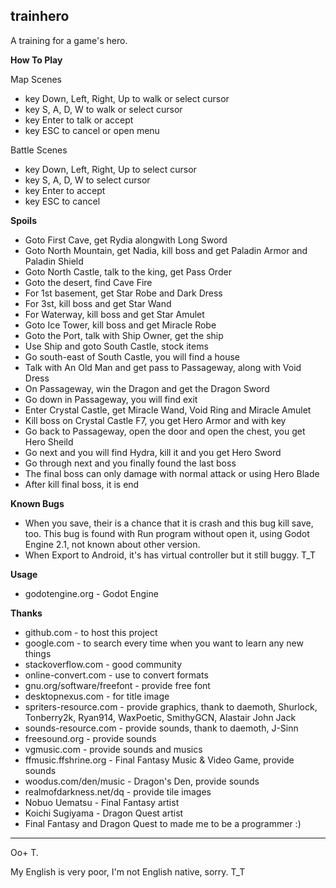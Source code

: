 **trainhero**
---------

A training for a game's hero.

**How To Play**

Map Scenes

 - key Down, Left, Right, Up to walk or select cursor
 - key S, A, D, W to walk or select cursor
 - key Enter to talk or accept
 - key ESC to cancel or open menu

Battle Scenes

 - key Down, Left, Right, Up to select cursor
 - key S, A, D, W to select cursor
 - key Enter to accept
 - key ESC to cancel

**Spoils**

 - Goto First Cave, get Rydia alongwith Long Sword
 - Goto North Mountain, get Nadia, kill boss and get Paladin Armor and Paladin Shield
 - Goto North Castle, talk to the king, get Pass Order
 - Goto the desert, find Cave Fire
 - For 1st basement, get Star Robe and Dark Dress
 - For 3st, kill boss and get Star Wand
 - For Waterway, kill boss and get Star Amulet
 - Goto Ice Tower, kill boss and get Miracle Robe
 - Goto the Port, talk with Ship Owner, get the ship
 - Use Ship and goto South Castle, stock items
 - Go south-east of South Castle, you will find a house
 - Talk with An Old Man and get pass to Passageway, along with Void Dress
 - On Passageway, win the Dragon and get the Dragon Sword
 - Go down in Passageway, you will find exit
 - Enter Crystal Castle, get Miracle Wand, Void Ring and Miracle Amulet
 - Kill boss on Crystal Castle F7, you get Hero Armor and with key
 - Go back to Passageway, open the door and open the chest, you get Hero Sheild
 - Go next and you will find Hydra, kill it and you get Hero Sword
 - Go through next and you finally found the last boss
 - The final boss can only damage with normal attack or using Hero Blade
 - After kill final boss, it is end

**Known Bugs**

 - When you save, their is a chance that it is crash and this bug kill save, too.
   This bug is found with Run program without open it, using Godot Engine 2.1, not known about other version.
 - When Export to Android, it's has virtual controller but it still buggy. T_T

**Usage**

 - godotengine.org - Godot Engine

**Thanks**

 - github.com - to host this project
 - google.com - to search every time when you want to learn any new things
 - stackoverflow.com - good community
 - online-convert.com - use to convert formats
 - gnu.org/software/freefont - provide free font
 - desktopnexus.com - for title image
 - spriters-resource.com - provide graphics, thank to daemoth, Shurlock, Tonberry2k, Ryan914, WaxPoetic, SmithyGCN, Alastair John Jack
 - sounds-resource.com - provide sounds, thank to daemoth, J-Sinn
 - freesound.org - provide sounds
 - vgmusic.com - provide sounds and musics
 - ffmusic.ffshrine.org - Final Fantasy Music & Video Game, provide sounds
 - woodus.com/den/music - Dragon's Den, provide sounds
 - realmofdarkness.net/dq - provide tile images
 - Nobuo Uematsu - Final Fantasy artist
 - Koichi Sugiyama - Dragon Quest artist
 - Final Fantasy and Dragon Quest to made me to be a programmer :)

---------
Oo+ T.

My English is very poor, I'm not English native, sorry. T_T

